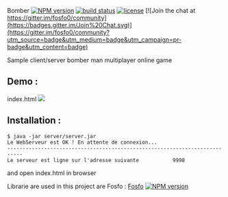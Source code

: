 Bomber
[![NPM version][npm-image]][npm-url]
[![build status][travis-image]][travis-url]
[![license][license-image]][license-url]
[![Join the chat at https://gitter.im/fosfo0/community](https://badges.gitter.im/Join%20Chat.svg)](https://gitter.im/fosfo0/community?utm_source=badge&utm_medium=badge&utm_campaign=pr-badge&utm_content=badge)

Sample client/server bomber man multiplayer online game

## Demo :
index.html
<img src="./1.gif"/>

## Installation :

````shell
$ java -jar server/server.jar
Le WebServeur est OK ! En attente de connexion...
---------------------------------------------------------------------------
Le serveur est ligne sur l'adresse suivante           9998
````

and open index.html in browser

Librarie are used in this project are Fosfo :
[Fosfo](https://github.com/jguyet/fosfo)
[![NPM version][npm-image]][npm-url]


[npm-image]: https://img.shields.io/npm/v/fosfo.svg?style=flat-square
[npm-url]: https://npmjs.org/package/fosfo
[travis-image]: https://api.travis-ci.com/jguyet/fosfo.svg?branch=master
[travis-url]: https://travis-ci.com/github/jguyet/fosfo
[license-image]: https://img.shields.io/npm/l/express.svg
[license-url]: https://tldrlegal.com/license/mit-license
